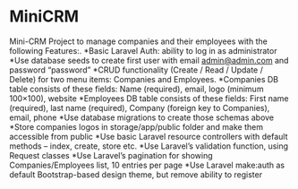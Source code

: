 # MiniCRM
Mini-CRM Project to manage companies and their employees with the following Features:.
    *Basic Laravel Auth: ability to log in as administrator
    *Use database seeds to create first user with email admin@admin.com and password “password”
    *CRUD functionality (Create / Read / Update / Delete) for two menu items: Companies and Employees.
    *Companies DB table consists of these fields: Name (required), email, logo (minimum 100×100), website
    *Employees DB table consists of these fields: First name (required), last name (required), Company (foreign key to Companies),           email, phone
    *Use database migrations to create those schemas above
    *Store companies logos in storage/app/public folder and make them accessible from public
    *Use basic Laravel resource controllers with default methods – index, create, store etc.
    *Use Laravel’s validation function, using Request classes
    *Use Laravel’s pagination for showing Companies/Employees list, 10 entries per page
    *Use Laravel make:auth as default Bootstrap-based design theme, but remove ability to register
